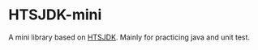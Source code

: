 # HTSJDK-mini
A mini library based on [HTSJDK](https://github.com/samtools/htsjdk). Mainly for practicing java and unit test. 